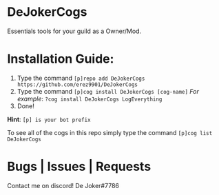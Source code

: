 # DeJokerCogs
Essentials tools for your guild as a Owner/Mod.

# Installation Guide:
1. Type the command `[p]repo add DeJokerCogs https://github.com/erez9901/DeJokerCogs`
2. Type the command `[p]cog install DeJokerCogs [cog-name]` _For example_: `?cog install DeJokerCogs LogEverything`
3. Done!

**Hint**: `[p] is your bot prefix`

To see all of the cogs in this repo simply type the command `[p]cog list DeJokerCogs`

# Bugs | Issues | Requests 
Contact me on discord! De Joker#7786
